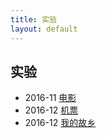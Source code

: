 ```yaml
---
title: 实验
layout: default
---
```




## 实验

- 2016-11 [电影](/demos/movie)
- 2016-12 [机票](/demos/flight)
- 2016-12 [我的故乡](/demos/luoyuan)
